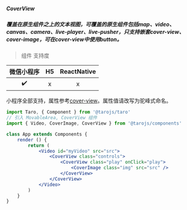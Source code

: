 ##### CoverView
##### 覆盖在原生组件之上的文本视图，可覆盖的原生组件包括map、video、canvas、camera、live-player、live-pusher，只支持嵌套cover-view、cover-image，可在cover-view中使用button。

> 组件 支持度

| 微信小程序 | H5 | ReactNative |
| :-: | :-: | :-: |
| ✔️ | x | x |

小程序全部支持，属性参考[cover-view](https://developers.weixin.qq.com/miniprogram/dev/component/cover-view.html)。属性值请改写为驼峰式命名。

```jsx
import Taro, { Component } from '@tarojs/taro'
// 引入 MovableArea, CoverView 组件
import { Video, CoverImage, CoverView } from '@tarojs/components'

class App extends Components {
	render () {
		return (
            <Video id="myVideo" src="src">
                <CoverView class="controls">
                    <CoverView class="play" onClick="play">
                        <CoverImage class="img" src="src" />
                    </CoverView>
                </CoverView>
            </Video>
		)
	}
}
```